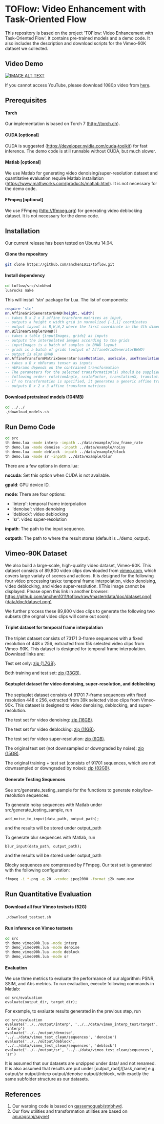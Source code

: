 # TOFlow: Video Enhancement with Task-Oriented Flow

This repository is based on the project 'TOFlow: Video Enhancement with Task-Oriented Flow'. It contains pre-trained models and a demo code. It also includes the description and download scripts for the Vimeo-90K dataset we collected.

## Video Demo

[![IMAGE ALT TEXT](data/doc/video.png)](http://www.youtube.com/watch?v=msC5GK9aV9Q "Video Demo")

If you cannot access YouTube, please download 1080p video from [here](http://toflow.csail.mit.edu/toflow.mp4).

## Prerequisites

#### Torch
Our implementation is based on Torch 7 (http://torch.ch).

#### CUDA [optional]
CUDA is suggested (https://developer.nvidia.com/cuda-toolkit) for fast inference. The demo code is still runnable without CUDA, but much slower.

#### Matlab [optional]
We use Matlab for generating video denoising/super-resolution dataset and quantitative evaluation require Matlab installation (https://www.mathworks.com/products/matlab.html). It is not necessary for the demo code.

#### FFmpeg [optional]
We use FFmpeg (http://ffmpeg.org) for generating video deblocking dataset. It is not necessary for the demo code.

## Installation
Our current release has been tested on Ubuntu 14.04.

#### Clone the repository
```sh
git clone https://github.com/anchen1011/toflow.git
```

#### Install dependency
```sh
cd toflow/src/stnbhwd
luarocks make
```
This will install 'stn' package for Lua. The list of components:
```lua
require 'stn'
nn.AffineGridGeneratorBHWD(height, width)
-- takes B x 2 x 3 affine transform matrices as input, 
-- outputs a height x width grid in normalized [-1,1] coordinates
-- output layout is B,H,W,2 where the first coordinate in the 4th dimension is y, and the second is x
nn.BilinearSamplerBHWD()
-- takes a table {inputImages, grids} as inputs
-- outputs the interpolated images according to the grids
-- inputImages is a batch of samples in BHWD layout
-- grids is a batch of grids (output of AffineGridGeneratorBHWD)
-- output is also BHWD
nn.AffineTransformMatrixGenerator(useRotation, useScale, useTranslation)
-- takes a B x nbParams tensor as inputs
-- nbParams depends on the contrained transformation
-- The parameters for the selected transformation(s) should be supplied in the
-- following order: rotationAngle, scaleFactor, translationX, translationY
-- If no transformation is specified, it generates a generic affine transformation (nbParams = 6)
-- outputs B x 2 x 3 affine transform matrices
```

#### Download pretrained models (104MB) 
```sh
cd ../../
./download_models.sh
``` 

## Run Demo Code
```sh
cd src
th demo.lua -mode interp -inpath ../data/example/low_frame_rate
th demo.lua -mode denoise -inpath ../data/example/noisy
th demo.lua -mode deblock -inpath ../data/example/block
th demo.lua -mode sr -inpath ../data/example/blur
```

There are a few options in demo.lua:

**nocuda**: Set this option when CUDA is not available.

**gpuId**: GPU device ID.

**mode**: There are four options:
- 'interp': temporal frame interpolation
- 'denoise': video denoising 
- 'deblock': video deblocking
- 'sr': video super-resolution

**inpath**: The path to the input sequence.

**outpath**: The path to where the result stores (default is ../demo_output).


## Vimeo-90K Dataset

We also build a large-scale, high-quality video dataset, Vimeo-90K. This dataset consists of 89,800 video clips  downloaded from [vimeo.com](vimeo.com), which covers large variaty of scenes and actions. It is designed for the following four video processing tasks: temporal frame interpolation, video denoising, video deblocking, and video super-resolution.
![This image cannot be displayed. Please open this link in another browser: https://github.com/anchen1011/toflow/raw/master/data/doc/dataset.png](data/doc/dataset.png)

We further process these 89,800 video clips to generate the following two subsets (the orignal video clips will come out soon):

#### Triplet dataset for temporal frame interpolation

The triplet dataset consists of 73171 3-frame sequences with a fixed resolution of 448 x 256, extracted from 15k selected video clips from Vimeo-90K. This dataset is designed for temporal frame interpolation. Download links are:

Test set only: [zip (1.7GB)](http://data.csail.mit.edu/tofu/testset/vimeo_interp_test.zip).

Both training and test set: [zip (33GB)](http://data.csail.mit.edu/tofu/dataset/vimeo_triplet.zip).

#### Septuplet dataset for video denoising, super-resolution, and deblocking

The septuplet dataset consists of 91701 7-frame sequences with fixed resolution 448 x 256, extracted from 39k selected video clips from Vimeo-90k. This dataset is designed to video denoising, deblocking, and super-resolution.

The test set for video denoising: [zip (16GB)](http://data.csail.mit.edu/tofu/testset/vimeo_denoising_test.zip).

The test set for video deblocking: [zip (11GB)](http://data.csail.mit.edu/tofu/testset/vimeo_sep_block.zip).

The test set for video super-resolution: [zip (6GB)](http://data.csail.mit.edu/tofu/testset/vimeo_super_resolution_test.zip).

The original test set (not downsampled or downgraded by noise): [zip (15GB)](http://data.csail.mit.edu/tofu/testset/vimeo_test_clean.zip).

The original training + test set (consists of 91701 sequences, which are not downsampled or downgraded by noise): [zip (82GB)](http://data.csail.mit.edu/tofu/dataset/vimeo_septuplet.zip).

#### Generate Testing Sequences

See src/generate_testing_sample for the functions to generate noisy/low-resolution sequences.

To generate noisy sequences with Matlab under src/generate_testing_sample, run
```
add_noise_to_input(data_path, output_path);
``` 
and the results will be stored under output_path

To generate blur sequences with Matlab, run
```
blur_input(data_path, output_path);
```
and the results will be stored under output_path

Blocky sequences are compressed by FFmpeg. Our test set is generated with the following configuration:
```sh
ffmpeg -i *.png -q 20 -vcodec jpeg2000 -format j2k name.mov 
```

## Run Quantitative Evaluation

#### Download all four Vimeo testsets (52G) 
```sh
./download_testset.sh
``` 

#### Run inference on Vimeo testsets
```sh
cd src
th demo_vimeo90k.lua -mode interp
th demo_vimeo90k.lua -mode denoise
th demo_vimeo90k.lua -mode deblock
th demo_vimeo90k.lua -mode sr
```

#### Evaluation

We use three metrics to evaluate the performance of our algorithm: PSNR, SSIM, and Abs metrics. To run evaluation, execute following commands in Matlab:
```
cd src/evaluation
evaluate(output_dir, target_dir);
``` 

For example, to evaluate results generated in the previous step, run
```
cd src/evaluation
evaluate('../../output/interp', '../../data/vimeo_interp_test/target', 'interp')
evaluate('../../output/denoise', '../../data/vimeo_test_clean/sequences', 'denoise')
evaluate('../../output/deblock', '../../data/vimeo_test_clean/sequences', 'deblock')
evaluate('../../output/sr', '../../data/vimeo_test_clean/sequences', 'sr')
```

It is assumed that our datasets are unzipped under data/ and not renamed. It is also assumed that results are put under [output_root]/[task_name] e.g. output/sr output/interp output/denoise output/deblock, with exactly the same subfolder structure as our datasets.

## References
1. Our warping code is based on [qassemoquab/stnbhwd](https://github.com/qassemoquab/stnbhwd).
2. Our flow utilities and transformation utilities are based on [anuragranj/spynet](https://github.com/anuragranj/spynet)
